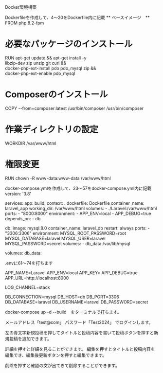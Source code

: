 Docker環境構築

Dockerfileを作成して、4〜20をDockerfile内に記載
** ベースイメージ　**
FROM php:8.2-fpm

# 必要なパッケージのインストール
RUN apt-get update && apt-get install -y \
    libzip-dev zip unzip git curl && \
    docker-php-ext-install pdo pdo_mysql zip && \
    docker-php-ext-enable pdo_mysql

# Composerのインストール
COPY --from=composer:latest /usr/bin/composer /usr/bin/composer

# 作業ディレクトリの設定
WORKDIR /var/www/html

# 権限変更
RUN chown -R www-data:www-data /var/www/html

docker-compose.ymlを作成して、23〜57をdocker-compose.yml内に記載
version: '3.8'

services:
  app:
    build:
      context: .
      dockerfile: Dockerfile
    container_name: laravel_app
    working_dir: /var/www/html
    volumes:
      - ./Laravel:/var/www/html
    ports:
      - "8000:8000"
    environment:
      - APP_ENV=local
      - APP_DEBUG=true
    depends_on:
      - db

  db:
    image: mysql:8.0
    container_name: laravel_db
    restart: always
    ports:
      - "3306:3306"
    environment:
      MYSQL_ROOT_PASSWORD=root
      MYSQL_DATABASE=laravel
      MYSQL_USER=laravel
      MYSQL_PASSWORD=secret
    volumes:
      - db_data:/var/lib/mysql

volumes:
  db_data:

.envに61〜74を打ちます

APP_NAME=Laravel
APP_ENV=local
APP_KEY=
APP_DEBUG=true
APP_URL=http://localhost:8000

LOG_CHANNEL=stack

DB_CONNECTION=mysql
DB_HOST=db
DB_PORT=3306
DB_DATABASE=laravel
DB_USERNAME=laravel
DB_PASSWORD=secret

docker-compose up -d --build　をターミナルで打ちます。


メールアドレス「test@com」
パスワード「Test2024」
でログインします。

左の青文字新規投稿を押してタイトルと投稿内容を書いて投稿ボタンを押すと新規投稿を追加できます。

詳細を押すと詳細を見ることができます。
編集を押すとタイトルと投稿内容を編集でき、編集後更新ボタンを押すと編集できます。

削除を押すと確認の文が出てきて削除することができます。
